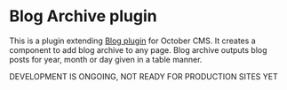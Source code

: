 # Blog Archive plugin

This is a plugin extending [Blog plugin](http://octobercms.com/plugin/rainlab-blog) for October CMS.
It creates a component to add blog archive to any page. Blog archive outputs blog posts for year, month or day given
in a table manner.

DEVELOPMENT IS ONGOING, NOT READY FOR PRODUCTION SITES YET
